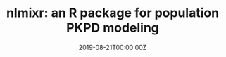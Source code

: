 ---
title: 'nlmixr: an R package for population PKPD modeling'
authors:
- Mirjam Trame
date: '2019-08-21T00:00:00Z'

# Schedule page publish date (NOT proceeding's date).
publishDate: '20001-01-01T00:00:00Z'

# proceeding type.
# Legend: 0 = Uncategorized; 1 = Talk, 2 = Keynote, 3 = Workshop
# To add more update publications_types.toml and en.yaml
proceeding_types: ['1']

# proceeding name and optional abbreviated proceeding name.
proceeding: Presented at 2019 Conference
proceeding_short: Presented at 2019 Conference

abstract: 

tags:
- Novartis
featured: false

links:
url_slides: 'https://github.com/rinpharma/rinpharma2019program/tree/master/talks_folder/2019-Trame-nlmixr.pdf'
url_video: ''

---